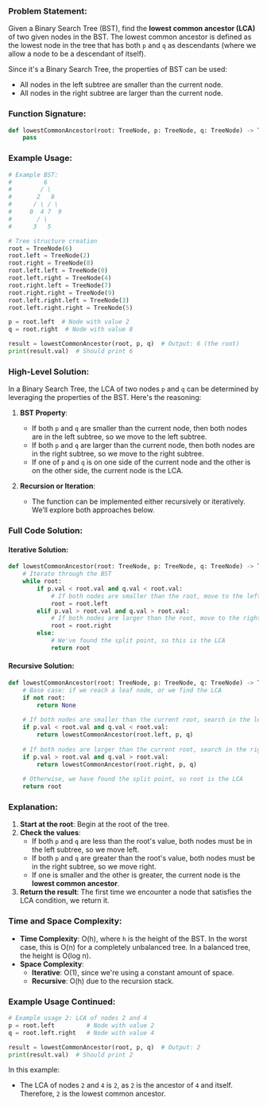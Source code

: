 ### Problem Statement:

Given a Binary Search Tree (BST), find the **lowest common ancestor (LCA)** of two given nodes in the BST. The lowest common ancestor is defined as the lowest node in the tree that has both `p` and `q` as descendants (where we allow a node to be a descendant of itself).

Since it's a Binary Search Tree, the properties of BST can be used:
- All nodes in the left subtree are smaller than the current node.
- All nodes in the right subtree are larger than the current node.

### Function Signature:

```python
def lowestCommonAncestor(root: TreeNode, p: TreeNode, q: TreeNode) -> TreeNode:
    pass
```

### Example Usage:

```python
# Example BST:
#         6
#        / \
#       2   8
#      / \ / \
#     0  4 7  9
#       / \
#      3   5

# Tree structure creation
root = TreeNode(6)
root.left = TreeNode(2)
root.right = TreeNode(8)
root.left.left = TreeNode(0)
root.left.right = TreeNode(4)
root.right.left = TreeNode(7)
root.right.right = TreeNode(9)
root.left.right.left = TreeNode(3)
root.left.right.right = TreeNode(5)

p = root.left  # Node with value 2
q = root.right  # Node with value 8

result = lowestCommonAncestor(root, p, q)  # Output: 6 (the root)
print(result.val)  # Should print 6
```

### High-Level Solution:

In a Binary Search Tree, the LCA of two nodes `p` and `q` can be determined by leveraging the properties of the BST. Here's the reasoning:

1. **BST Property**: 
   - If both `p` and `q` are smaller than the current node, then both nodes are in the left subtree, so we move to the left subtree.
   - If both `p` and `q` are larger than the current node, then both nodes are in the right subtree, so we move to the right subtree.
   - If one of `p` and `q` is on one side of the current node and the other is on the other side, the current node is the LCA.

2. **Recursion or Iteration**:
   - The function can be implemented either recursively or iteratively. We’ll explore both approaches below.

### Full Code Solution:

#### Iterative Solution:

```python
def lowestCommonAncestor(root: TreeNode, p: TreeNode, q: TreeNode) -> TreeNode:
    # Iterate through the BST
    while root:
        if p.val < root.val and q.val < root.val:
            # If both nodes are smaller than the root, move to the left subtree
            root = root.left
        elif p.val > root.val and q.val > root.val:
            # If both nodes are larger than the root, move to the right subtree
            root = root.right
        else:
            # We've found the split point, so this is the LCA
            return root
```

#### Recursive Solution:

```python
def lowestCommonAncestor(root: TreeNode, p: TreeNode, q: TreeNode) -> TreeNode:
    # Base case: if we reach a leaf node, or we find the LCA
    if not root:
        return None
    
    # If both nodes are smaller than the current root, search in the left subtree
    if p.val < root.val and q.val < root.val:
        return lowestCommonAncestor(root.left, p, q)
    
    # If both nodes are larger than the current root, search in the right subtree
    if p.val > root.val and q.val > root.val:
        return lowestCommonAncestor(root.right, p, q)
    
    # Otherwise, we have found the split point, so root is the LCA
    return root
```

### Explanation:

1. **Start at the root**: Begin at the root of the tree.
2. **Check the values**: 
   - If both `p` and `q` are less than the root's value, both nodes must be in the left subtree, so we move left.
   - If both `p` and `q` are greater than the root's value, both nodes must be in the right subtree, so we move right.
   - If one is smaller and the other is greater, the current node is the **lowest common ancestor**.
3. **Return the result**: The first time we encounter a node that satisfies the LCA condition, we return it.

### Time and Space Complexity:

- **Time Complexity**: O(h), where `h` is the height of the BST. In the worst case, this is O(n) for a completely unbalanced tree. In a balanced tree, the height is O(log n).
- **Space Complexity**: 
   - **Iterative**: O(1), since we're using a constant amount of space.
   - **Recursive**: O(h) due to the recursion stack.

### Example Usage Continued:

```python
# Example usage 2: LCA of nodes 2 and 4
p = root.left         # Node with value 2
q = root.left.right   # Node with value 4

result = lowestCommonAncestor(root, p, q)  # Output: 2
print(result.val)  # Should print 2
```

In this example:
- The LCA of nodes `2` and `4` is `2`, as `2` is the ancestor of `4` and itself. Therefore, `2` is the lowest common ancestor.

